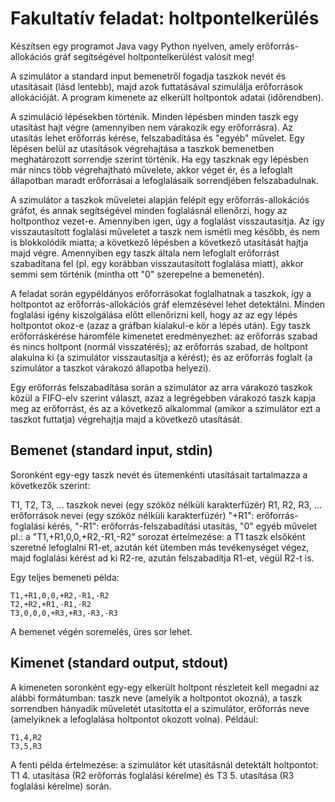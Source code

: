 # Fakultatív feladat: holtpontelkerülés

Készítsen egy programot Java vagy Python nyelven, amely erőforrás-allokációs gráf segítségével holtpontelkerülést valósít meg!

A szimulátor a standard input bemenetről fogadja taszkok nevét és utasításait (lásd lentebb), majd azok futtatásával szimulálja erőforrások allokációját. A program kimenete az elkerült holtpontok adatai (időrendben).

A szimuláció lépésekben történik. Minden lépésben minden taszk egy utasítást hajt végre (amennyiben nem várakozik egy erőforrásra). Az utasítás lehet erőforrás kérése, felszabadítása és "egyéb" művelet. Egy lépésen belül az utasítások végrehajtása a taszkok bemenetben meghatározott sorrendje szerint történik. Ha egy taszknak egy lépésben már nincs több végrehajtható művelete, akkor véget ér, és a lefoglalt állapotban maradt erőforrásai a lefoglalásaik sorrendjében felszabadulnak.

A szimulátor a taszkok műveletei alapján felépít egy erőforrás-allokációs gráfot, és annak segítségével minden foglalásnál ellenőrzi, hogy az holtponthoz vezet-e.   Amennyiben igen, úgy a foglalást visszautasítja. Az így visszautasított foglalási műveletet a taszk nem ismétli meg később, és nem is blokkolódik miatta; a következő lépésben a következő utasítását hajtja majd végre. Amennyiben egy taszk általa nem lefoglalt erőforrást szabadítana fel (pl. egy korábban visszautasított foglalása miatt), akkor semmi sem történik (mintha ott "0" szerepelne a bemenetén).

A feladat során egypéldányos erőforrásokat foglalhatnak a taszkok, így a holtpontot az erőforrás-allokációs gráf elemzésével lehet detektálni. Minden foglalási igény kiszolgálása előtt ellenőrizni kell, hogy az az egy lépés holtpontot okoz-e (azaz a gráfban kialakul-e kör a lépés után). Egy taszk erőforráskérése háromféle kimenetet eredményezhet: az erőforrás szabad és nincs holtpont (normál visszatérés); az erőforrás szabad, de holtpont alakulna ki (a szimulátor visszautasítja a kérést); és az erőforrás foglalt (a szimulátor a taszkot várakozó állapotba helyezi).

Egy erőforrás felszabadítása során a szimulátor az arra várakozó taszkok közül a FIFO-elv szerint választ, azaz a legrégebben várakozó taszk kapja meg az erőforrást, és az a következő alkalommal (amikor a szimulátor ezt a taszkot futtatja) végrehajtja majd a következő utasítását.

## Bemenet (standard input, stdin)
Soronként egy-egy taszk nevét és ütemenkénti utasításait tartalmazza a következők szerint:

T1, T2, T3, ... taszkok nevei (egy szóköz nélküli karakterfüzér)
R1, R2, R3, ... erőforrások nevei (egy szóköz nélküli karakterfüzér)
"+R1": erőforrás-foglalási kérés, "-R1": erőforrás-felszabadítási utasítás, "0" egyéb művelet
pl.: a "T1,+R1,0,0,+R2,-R1,-R2" sorozat értelmezése: a T1 taszk elsőként szeretné lefoglalni R1-et, azután két ütemben más tevékenységet végez, majd foglalási kérést ad ki R2-re, azután felszabadítja R1-et, végül R2-t is.

Egy teljes bemeneti példa:
```
T1,+R1,0,0,+R2,-R1,-R2
T2,+R2,+R1,-R1,-R2
T3,0,0,0,+R3,+R3,-R3,-R3
```
A bemenet végén soremelés, üres sor lehet.

## Kimenet (standard output, stdout)
A kimeneten soronként egy-egy elkerült holtpont részleteit kell megadni az alábbi formátumban:
taszk neve (amelyik a holtpontot okozná), a taszk sorrendben hányadik műveletét utasította el a szimulátor, erőforrás neve (amelyiknek a lefoglalása holtpontot okozott volna). Például:
```
T1,4,R2
T3,5,R3
```
A fenti példa értelmezése: a szimulátor két utasításnál detektált holtpontot: T1 4. utasítása (R2 erőforrás foglalási kérelme) és T3 5. utasítása (R3 foglalási kérelme) során.
